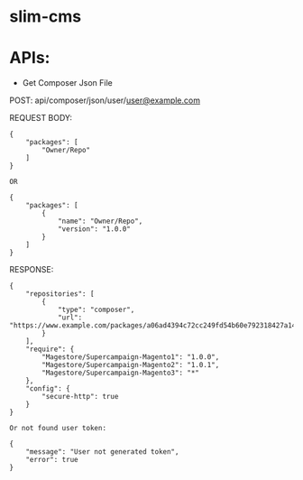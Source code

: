 # slim-cms

# APIs:
* Get Composer Json File

POST: api/composer/json/user/<user@example.com>

REQUEST BODY:

    {
        "packages": [
            "Owner/Repo"
        ]
    }

    OR

    {
        "packages": [
            {
                "name": "Owner/Repo",
                "version": "1.0.0"
            }
        ]
    }

RESPONSE:

    {
        "repositories": [
            {
                "type": "composer",
                "url": "https://www.example.com/packages/a06ad4394c72cc249fd54b60e792318427a14b8f/"
            }
        ],
        "require": {
            "Magestore/Supercampaign-Magento1": "1.0.0",
            "Magestore/Supercampaign-Magento2": "1.0.1",
            "Magestore/Supercampaign-Magento3": "*"
        },
        "config": {
            "secure-http": true
        }
    }

    Or not found user token:

    {
        "message": "User not generated token",
        "error": true
    }

